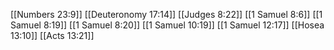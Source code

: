 [[Numbers 23:9]]
[[Deuteronomy 17:14]]
[[Judges 8:22]]
[[1 Samuel 8:6]]
[[1 Samuel 8:19]]
[[1 Samuel 8:20]]
[[1 Samuel 10:19]]
[[1 Samuel 12:17]]
[[Hosea 13:10]]
[[Acts 13:21]]

